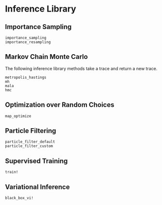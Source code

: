 # Inference Library

## Importance Sampling
```@docs
importance_sampling
importance_resampling
```

## Markov Chain Monte Carlo
The following inference library methods take a trace and return a new trace.
```@docs
metropolis_hastings
mh
mala
hmc
```

## Optimization over Random Choices
```@docs
map_optimize
```

## Particle Filtering
```@docs
particle_filter_default
particle_filter_custom
```

## Supervised Training
```@docs
train!
```

## Variational Inference
```@docs
black_box_vi!
```
